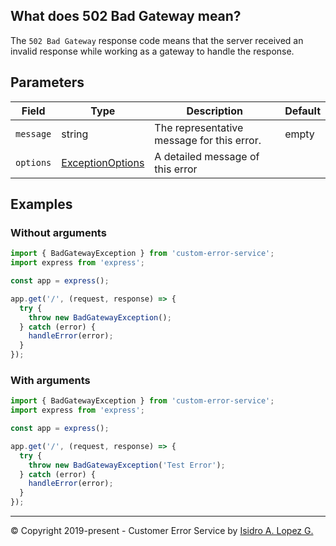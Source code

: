 ## What does 502 Bad Gateway mean?

The `502 Bad Gateway` response code means that the server received an invalid response while working as a gateway to handle the response.

## Parameters

| Field     | Type                                                             | Description                                | Default |
|-----------|------------------------------------------------------------------|--------------------------------------------|---------|
| `message` | string                                                           | The representative message for this error. | empty   |
| `options` | [ExceptionOptions](../interfaces/exception-options.interface.md) | A detailed message of this error           |         |

## Examples

### Without arguments

```typescript
import { BadGatewayException } from 'custom-error-service';
import express from 'express';

const app = express();

app.get('/', (request, response) => {
  try {
    throw new BadGatewayException();
  } catch (error) {
    handleError(error);
  }
});
```

### With arguments

```typescript
import { BadGatewayException } from 'custom-error-service';
import express from 'express';

const app = express();

app.get('/', (request, response) => {
  try {
    throw new BadGatewayException('Test Error');
  } catch (error) {
    handleError(error);
  }
});
```

---

&copy; Copyright 2019-present - Customer Error Service by [Isidro A. Lopez G.](https://ialopezg.com/)
